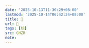 ```yaml
---
date: '2025-10-13T11:30:29+08:00'
lastmod: '2025-10-14T06:42:24+08:00'
title: 󰦂
url: 󰦂
tags: [䂏]
src: GHZR
note:
---
```

